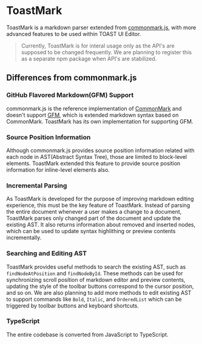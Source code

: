# ToastMark

ToastMark is a markdown parser extended from [commonmark.js](https://github.com/commonmark/commonmark.js), with more advanced features to be used within TOAST UI Editor. 

> Currently, ToastMark is for interal usage only as the API's are supposed to be changed frequently. We are planning to register this as a separate npm package when API's are stabilized.

## Differences from commonmark.js

### GitHub Flavored Markdown(GFM) Support
commonmark.js is the reference implementation of [CommonMark](https://spec.commonmark.org/0.29/) and doesn't support [GFM](https://github.github.com/gfm/), which is extended markdown syntax based on CommonMark. ToastMark has its own implementation for supporting GFM.

### Source Position Information
Although commonmark.js provides source position information related with each node in AST(Abstract Syntax Tree), those are limited to block-level elements. ToastMark extended this feature to provide source position information for inline-level elements also.

### Incremental Parsing
As ToastMark is developed for the purpose of improving markdown editing experience, this must be the key feature of ToastMark. Instead of parsing the entire document whenever a user makes a change to a document, ToastMark parses only changed part of the document and update the existing AST. It also returns information about removed and inserted nodes, which can be used to update syntax highlithing or preview contents incrementally.

### Searching and Editing AST
ToastMark provides useful methods to search the existing AST, such as `findNodeAtPosition` and `findNodeById`. These methods can be used for synchronizing scroll position of markdown editor and preview contents, updating the style of the toolbar buttons correspond to the cursor position, and so on. We are also planning to add more methods to edit existing AST to support commands like `Bold`, `Italic`, and `OrderedList` which can be triggered by toolbar buttons and keyboard shortcuts.

### TypeScript
The entire codebase is converted from JavaScript to TypeScript. 
